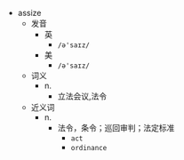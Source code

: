 - assize
  - 发音
    - 英
      - `/ə'saɪz/`
    - 美
      - `/ə'saɪz/`
  - 词义
    - n.
      - 立法会议,法令
  - 近义词
    - n.
      - 法令，条令；巡回审判；法定标准
        - `act`
        - `ordinance`
